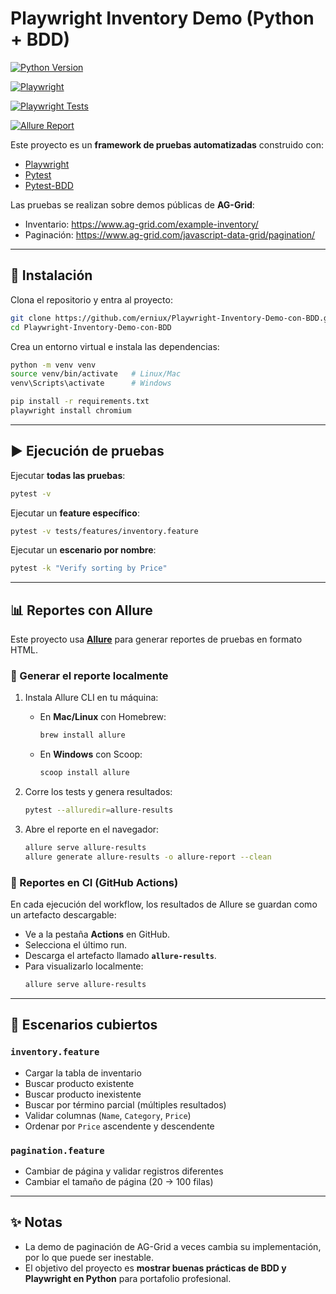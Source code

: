 # Playwright Inventory Demo (Python + BDD)


[![Python Version](https://img.shields.io/badge/python-3.11-blue)](https://www.python.org/)  

[![Playwright](https://img.shields.io/badge/playwright-installed-119e1a)](https://playwright.dev/)

[![Playwright Tests](https://github.com/erniux/Playwright-Inventory-Demo-con-BDD/actions/workflows/tests.yml/badge.svg)](https://github.com/erniux/Playwright-Inventory-Demo-con-BDD/actions/workflows/tests.yml) 

[![Allure Report](https://img.shields.io/badge/Allure-Report-ff69b4?logo=allure&logoColor=white)](https://erniux.github.io/Playwright-Inventory-Demo-con-BDD/)



Este proyecto es un **framework de pruebas automatizadas** construido con:

- [Playwright](https://playwright.dev/python/)  
- [Pytest](https://docs.pytest.org/)  
- [Pytest-BDD](https://pytest-bdd.readthedocs.io/en/latest/)

Las pruebas se realizan sobre demos públicas de **AG-Grid**:  
- Inventario: https://www.ag-grid.com/example-inventory/  
- Paginación: https://www.ag-grid.com/javascript-data-grid/pagination/  

---

## 🚀 Instalación

Clona el repositorio y entra al proyecto:

```bash
git clone https://github.com/erniux/Playwright-Inventory-Demo-con-BDD.git
cd Playwright-Inventory-Demo-con-BDD
```

Crea un entorno virtual e instala las dependencias:

```bash
python -m venv venv
source venv/bin/activate   # Linux/Mac
venv\Scripts\activate      # Windows

pip install -r requirements.txt
playwright install chromium
```

---

## ▶️ Ejecución de pruebas

Ejecutar **todas las pruebas**:

```bash
pytest -v
```

Ejecutar un **feature específico**:

```bash
pytest -v tests/features/inventory.feature
```

Ejecutar un **escenario por nombre**:

```bash
pytest -k "Verify sorting by Price"
```

---

## 📊 Reportes con Allure

Este proyecto usa **[Allure](https://docs.qameta.io/allure/)** para generar reportes de pruebas en formato HTML.

### 🔹 Generar el reporte localmente
1. Instala Allure CLI en tu máquina:
   - En **Mac/Linux** con Homebrew:
     ```bash
     brew install allure
     ```
   - En **Windows** con Scoop:
     ```bash
     scoop install allure
     ```

2. Corre los tests y genera resultados:
   ```bash
   pytest --alluredir=allure-results
   ```

3. Abre el reporte en el navegador:
   ```bash
   allure serve allure-results
   allure generate allure-results -o allure-report --clean
   ```

### 🔹 Reportes en CI (GitHub Actions)
En cada ejecución del workflow, los resultados de Allure se guardan como un artefacto descargable:  
- Ve a la pestaña **Actions** en GitHub.  
- Selecciona el último run.  
- Descarga el artefacto llamado **`allure-results`**.  
- Para visualizarlo localmente:  
  ```bash
  allure serve allure-results
  ```

---

## 📂 Escenarios cubiertos

### `inventory.feature`
- Cargar la tabla de inventario  
- Buscar producto existente  
- Buscar producto inexistente  
- Buscar por término parcial (múltiples resultados)  
- Validar columnas (`Name`, `Category`, `Price`)  
- Ordenar por `Price` ascendente y descendente  

### `pagination.feature`
- Cambiar de página y validar registros diferentes  
- Cambiar el tamaño de página (20 → 100 filas)  

---

## ✨ Notas
- La demo de paginación de AG-Grid a veces cambia su implementación, por lo que puede ser inestable.  
- El objetivo del proyecto es **mostrar buenas prácticas de BDD y Playwright en Python** para portafolio profesional.  


